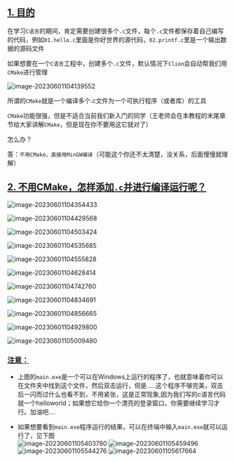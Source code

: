 ## [1. 目的](https://doc.itprojects.cn/0004.zhishi.c/0002.doc/index.html#/1.02.mingw?id=_1-%e7%9b%ae%e7%9a%84)

在学习`C语言`的期间，肯定需要创建很多个`.c`文件，每个`.c`文件都保存着自己编写的代码，例如`01.hello.c`里面是你好世界的源代码，`02.printf.c`里是一个输出数据的源码文件

如果想要在一个`C语言`工程中，创建多个`.c`文件，默认情况下`Clion`会自动帮我们用`CMake`进行管理

![image-20230601104139552](https://doc.itprojects.cn/0004.zhishi.c/0002.doc/assets/image-20230601104139552.png)

所谓的`CMake`就是一个编译多个.c文件为一个可执行程序（或者库）的工具

`CMake`功能很强，但是不适合当前我们新入门的同学（王老师会在本教程的末尾章节给大家讲解`CMake`，但是现在你不要用这它就对了）

怎么办？

答：`不用CMake，直接用MinGW编译`（可能这个你还不太清楚，没关系，后面慢慢就理解）

## [2. 不用CMake，怎样添加`.c`并进行编译运行呢？](https://doc.itprojects.cn/0004.zhishi.c/0002.doc/index.html#/1.02.mingw?id=_2-%e4%b8%8d%e7%94%a8cmake%ef%bc%8c%e6%80%8e%e6%a0%b7%e6%b7%bb%e5%8a%a0c%e5%b9%b6%e8%bf%9b%e8%a1%8c%e7%bc%96%e8%af%91%e8%bf%90%e8%a1%8c%e5%91%a2%ef%bc%9f)

![image-20230601104354433](https://doc.itprojects.cn/0004.zhishi.c/0002.doc/assets/image-20230601104354433.png)

![image-20230601104429568](https://doc.itprojects.cn/0004.zhishi.c/0002.doc/assets/image-20230601104429568.png)

![image-20230601104503424](https://doc.itprojects.cn/0004.zhishi.c/0002.doc/assets/image-20230601104503424.png)

![image-20230601104535685](https://doc.itprojects.cn/0004.zhishi.c/0002.doc/assets/image-20230601104535685.png)

![image-20230601104555828](https://doc.itprojects.cn/0004.zhishi.c/0002.doc/assets/image-20230601104555828.png)

![image-20230601104628414](https://doc.itprojects.cn/0004.zhishi.c/0002.doc/assets/image-20230601104628414.png)

![image-20230601104742760](https://doc.itprojects.cn/0004.zhishi.c/0002.doc/assets/image-20230601104742760.png)

![image-20230601104834691](https://doc.itprojects.cn/0004.zhishi.c/0002.doc/assets/image-20230601104834691.png)

![image-20230601104856665](https://doc.itprojects.cn/0004.zhishi.c/0002.doc/assets/image-20230601104856665.png)

![image-20230601104929800](https://doc.itprojects.cn/0004.zhishi.c/0002.doc/assets/image-20230601104929800.png)

![image-20230601105009480](https://doc.itprojects.cn/0004.zhishi.c/0002.doc/assets/image-20230601105009480.png)

### [注意：](https://doc.itprojects.cn/0004.zhishi.c/0002.doc/index.html#/1.02.mingw?id=%e6%b3%a8%e6%84%8f%ef%bc%9a)

- 上图的`main.exe`是一个可以在Windows上运行的程序了，也就意味着你可以在文件夹中找到这个文件，然后双击运行，但是.....这个程序不够完美，双击后一闪而过什么也看不到，不用紧张，这是正常现象,因为我们写的c语言代码就一个helloworld；如果想它给你一个漂亮的登录窗口，你需要继续学习才行。加油吧....

- 如果想要看到`main.exe`程序运行的结果，可以在终端中输入`main.exe`就可以运行了，见下图  
  ![image-20230601105403780](https://doc.itprojects.cn/0004.zhishi.c/0002.doc/assets/image-20230601105403780.png) ![image-20230601105459496](https://doc.itprojects.cn/0004.zhishi.c/0002.doc/assets/image-20230601105459496.png) ![image-20230601105544276](https://doc.itprojects.cn/0004.zhishi.c/0002.doc/assets/image-20230601105544276.png) ![image-20230601105617664](https://doc.itprojects.cn/0004.zhishi.c/0002.doc/assets/image-20230601105617664.png)
